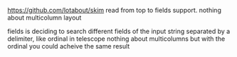 https://github.com/lotabout/skim
read from top to fields support. nothing about multicolumn layout

fields is deciding to search different fields of the input string separated by a delimiter, like ordinal in telescope
nothing about multicolumns but with the ordinal you could acheive the same result
